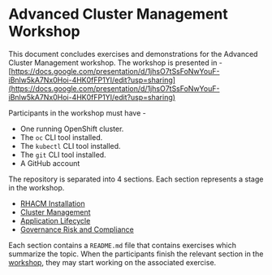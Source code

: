 # Advanced Cluster Management Workshop 

This document concludes exercises and demonstrations for the Advanced Cluster Management workshop. The workshop is presented in - [https://docs.google.com/presentation/d/1jhsO7tSsFoNwYouF-iBnlw5kA7Nx0Hoi-4HK0fFP1YI/edit?usp=sharing](https://docs.google.com/presentation/d/1jhsO7tSsFoNwYouF-iBnlw5kA7Nx0Hoi-4HK0fFP1YI/edit?usp=sharing)

Participants in the workshop must have -
* One running OpenShift cluster.
* The `oc` CLI tool installed.
* The `kubectl` CLI tool installed.
* The `git` CLI tool installed.
* A GitHub account

The repository is separated into 4 sections. Each section represents a stage in the workshop.
* [RHACM Installation](./01.RHACM_Installation)
* [Cluster Management](./02.Cluster_Management)
* [Application Lifecycle](./03.Application_Lifecycle)
* [Governance Risk and Compliance](./04.Governance_Risk_Compliance)

Each section contains a `README.md` file that contains exercises which summarize the topic. When the participants finish the relevant section in the [workshop](https://docs.google.com/presentation/d/1jhsO7tSsFoNwYouF-iBnlw5kA7Nx0Hoi-4HK0fFP1YI/edit?usp=sharing), they may start working on the associated exercise.
